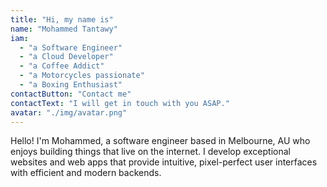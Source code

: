 ```yaml
---
title: "Hi, my name is"
name: "Mohammed Tantawy"
iam:
  - "a Software Engineer"
  - "a Cloud Developer"
  - "a Coffee Addict"
  - "a Motorcycles passionate"
  - "a Boxing Enthusiast"
contactButton: "Contact me"
contactText: "I will get in touch with you ASAP."
avatar: "./img/avatar.png"
---
```


Hello! I'm Mohammed, a software engineer based in Melbourne, AU who enjoys building things that live on the internet. I develop exceptional websites and web apps that provide intuitive, pixel-perfect user interfaces with efficient and modern backends.
